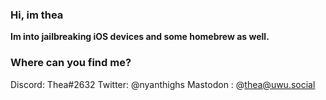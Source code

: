 ### Hi, im thea

**Im into jailbreaking iOS devices and some homebrew as well.**

### Where can you find me?
Discord: Thea#2632
Twitter: @nyanthighs
Mastodon : @thea@uwu.social
